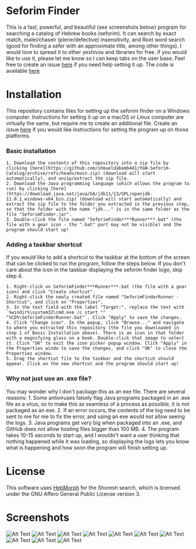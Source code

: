 # Seforim Finder


This is a fast, powerful, and beautiful (see screenshots below) program for searching a catalog of Hebrew books (seforim). It can search by exact match, malei/chaseir (plene/defective) insensitivity, and Root word search (good for finding a sefer with an approximate title, among other things). I would love to spread it to other yeshivos and libraries for free. if you would like to use it, please let me know so I can keep tabs on the user base. Feel free to create an issue [here](https://github.com/shmueldabomb441/YGW-Seforim-Catalog/issues/new/choose) if you need help setting it up. The code is available [here](https://github.com/shmueldabomb441/SeforimCatalog)

# Installation 
This repository contains files for setting up the seforim finder on a Windows computer. Instructions for setting it up on a macOS or Linux computer are virtually the same, but require me to create an additional file. Create an issue [here](https://github.com/shmueldabomb441/YGW-Seforim-Catalog/issues/new/choose) if you would like instructions for setting the program up on those platforms.

### Basic installation 
    1. Download the contents of this repository into a zip file by clicking [here](https://github.com/shmueldabomb441/YGW-Seforim-Catalog/archive/refs/heads/main.zip) (download will start automatically), and unzip/extract the zip file.
    2. Download the Java programming language (which allows the program to run) by clicking [here](https://download.java.net/java/GA/jdk11/13/GPL/openjdk-11.0.1_windows-x64_bin.zip) (download will start automatically) and extract the zip file to the folder you extracted in the previous step, so that the folder with the name "jdk..." is in the same folder as the file "SeforimFinder.jar".
    3. Double-click the file named "SeforimFinder***Runner***.bat" (the file with a gear icon - the ".bat" part may not be visible) and the program should start up!

### Adding a taskbar shortcut

If you would like to add a shortcut to the taskbar at the bottom of the screen that can be clicked to run the program, follow the steps below. If you don't care about the icon in the taskbar displaying the seforim finder logo, skip step 4.

    1. Right-click on SeforimFinder***Runner***.bat (the file with a gear icon) and click "Create shortcut".
    2. Right-click the newly created file named "SeforimFinderRunner - Shortcut", and click on "Properties".
    3. In the text field with the label "Target:", replace the text with `%windir%\system32\cmd.exe /c start "" "%CD%\SeforimFinderRunner.bat"`. Click "Apply" to save the changes.
    4. Click "Change icon". In the popup, click "Browse..." and navigate to where you extracted this repository (the file you downloaded in step 1 of Basic Installation above). There is an icon in that folder with a magnifying glass on a book. Double-click that image to select it. Click "OK" to exit the icon picker popup window. Click "Apply" in the Properties windo to save the changes, and click "OK" to close the Properties window.
    5. Drag the shortcut file to the taskbar and the shortcut should appear. Click on the new shortcut and the program should start up!

### Why not just use an .exe file?
You may wonder why I don't package this as an exe file. There are several reasons:
    1. Some antiviruses falsely flag Java programs packaged in an .exe file as a virus, so to make this as seamless of a process as possible, it is not packaged as an exe.
    2. If an error occurs, the contents of the log need to be sent to me for me to fix the error, and using an exe would not allow seeing the logs.
    3. Java programs get very big when packaged into an .exe, and GitHub does not allow hosting files bigger than 100 MB.
    4. The program takes 10-15 seconds to start up, and I wouldn't want a user thinking that nothing happened while it was loading, so displaying the logs lets you know what is happening and how soon the program will finish setting up.

# License 
This software uses [HebMorph](https://github.com/synhershko/HebMorph) for the Shoresh search, which is licensed under the GNU Affero General Public License version 3.

# Screenshots

![Alt Text](https://raw.github.com/shmueldabomb441/SeforimCatalog/master/ScreenshotProgramFrontPage.png)
![Alt Text](https://raw.github.com/shmueldabomb441/SeforimCatalog/master/ScreenshotRootWordSearchOptions.png)
![Alt Text](https://raw.github.com/shmueldabomb441/SeforimCatalog/master/ScreenshotRootWordSearchExample.png)
![Alt Text](https://raw.github.com/shmueldabomb441/SeforimCatalog/master/ScreenshotMaleiChaseirInsensitive.png)
![Alt Text](https://raw.github.com/shmueldabomb441/SeforimCatalog/master/ScreenshotSeforimByCriteria.png)
![Alt Text](https://raw.github.com/shmueldabomb441/SeforimCatalog/master/ScreenshotAuthors.png)
![Alt Text](https://raw.github.com/shmueldabomb441/SeforimCatalog/master/ScreenshotCategories.png)
![Alt Text](https://raw.github.com/shmueldabomb441/SeforimCatalog/master/ScreenshotShelves.png)
![Alt Text](https://raw.github.com/shmueldabomb441/SeforimCatalog/master/ScreenshotTips.png)
![Alt Text](https://raw.github.com/shmueldabomb441/SeforimCatalog/master/ScreenshotHelp.png)

